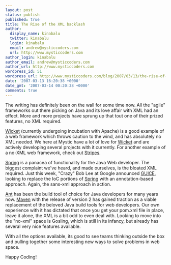 ```yaml
---
layout: post
status: publish
published: true
title: The Rise of the XML backlash
author:
  display_name: kinabalu
  twitter: kinabalu
  login: kinabalu
  email: andrew@mysticcoders.com
  url: http://www.mysticcoders.com
author_login: kinabalu
author_email: andrew@mysticcoders.com
author_url: http://www.mysticcoders.com
wordpress_id: 51
wordpress_url: http://www.mysticcoders.com/blog/2007/03/13/the-rise-of-the-xml-backlash/
date: '2007-03-13 16:20:38 +0000'
date_gmt: '2007-03-14 00:20:38 +0000'
comments: true
---
```

The writing has definitely been on the wall for some time now.  All the "agile" frameworks out there picking on Java and its love affair with XML had an effect.  More and more projects have sprung up that tout one of their prized features, no XML required.

<a href="http://wicket.sourceforge.net/">Wicket</a> (currently undergoing incubation with Apache) is a good example of a web framework which throws caution to the wind, and has absolutely no XML needed.  We here at Mystic have a lot of love for <a href="http://wicket.sourceforge.net/">Wicket</a> and are actively developing several projects with it currently.  For another example of a no-XML web framework, check out <a href="http://mc4j.org/confluence/display/stripes/Home">Stripes</a>.

<a href="http://www.springframework.org/">Spring</a> is a panacea of functionality for the Java Web developer.  The biggest complaint we've heard, and made ourselves, is the bloated XML required.  Just this week, "Crazy" Bob Lee at Google announced <a href="http://code.google.com/p/google-guice/">GUICE</a>, looking to replace the IoC portions of <a href="http://www.springframework.org/">Spring</a> with an annotation-based approach.  Again, the sans-xml approach in action.

<a href="http://ant.apache.org">Ant</a> has been the build tool of choice for Java developers for many years now.  <a href="http://maven.apache.org/">Maven</a> with the release of version 2 has gained traction as a viable replacement of the beloved Java build tools for web developers.  Our own experience with it has dictated that once you get your pom.xml file in place, leave it alone, the XML is a bit odd to even deal with.  Looking to move into the "no-xml" space is Gosling, which is still in its infancy, but already has several very nice features available.

With all the options available, its good to see teams thinking outside the box and pulling together some interesting new ways to solve problems in web space.

Happy Coding!

